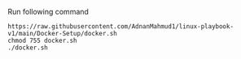 Run following command

```
https://raw.githubusercontent.com/AdnanMahmud1/linux-playbook-v1/main/Docker-Setup/docker.sh
chmod 755 docker.sh
./docker.sh
```
